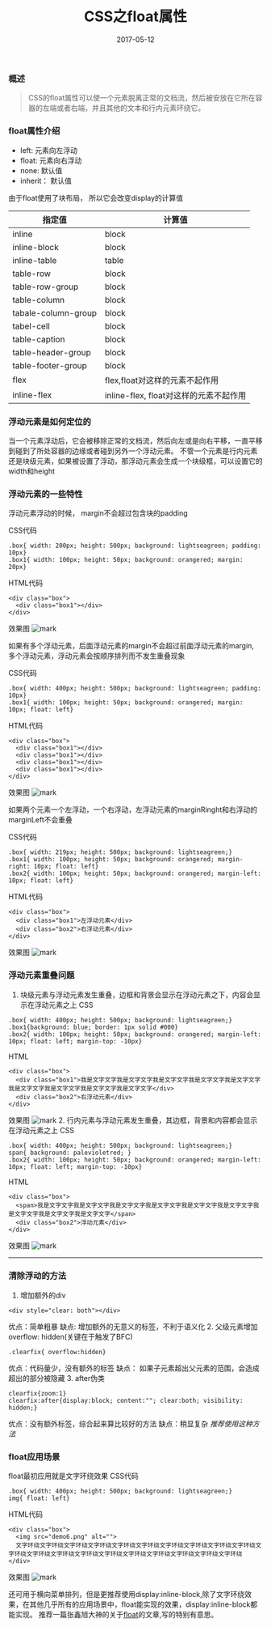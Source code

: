 ﻿---
title: CSS之float属性
date: 2017-05-12
categories: 学习笔记
tags: CSS
keywords: CSS
description: float
comments: true
---
### 概述
> CSS的float属性可以使一个元素脱离正常的文档流，然后被安放在它所在容器的左端或者右端，并且其他的文本和行内元素环绕它。

### float属性介绍
- left: 元素向左浮动
- float: 元素向右浮动
- none: 默认值
- inherit： 默认值 

由于float使用了块布局， 所以它会改变display的计算值

|指定值    |计算值    |
| -------- | -------- |
|inline    | block    |
|inline-block    | block    |
|inline-table    | table    |
|table-row    | block    |
|table-row-group    | block    |
|table-column    | block    |
|tabale-column-group    | block    |
|tabel-cell    | block    |
|table-caption    | block    |
|table-header-group    | block    |
|table-footer-group    | block    |
|flex    | flex,float对这样的元素不起作用    |
|inline-flex    | inline-flex, float对这样的元素不起作用    |

### 浮动元素是如何定位的
当一个元素浮动后，它会被移除正常的文档流，然后向左或是向右平移，一直平移到碰到了所处容器的边缘或者碰到另外一个浮动元素。
不管一个元素是行内元素还是块级元素，如果被设置了浮动，那浮动元素会生成一个块级框，可以设置它的width和height

### 浮动元素的一些特性
  浮动元素浮动的时候， margin不会超过包含块的padding

CSS代码
```
.box{ width: 200px; height: 500px; background: lightseagreen; padding: 10px}
.box1{ width: 100px; height: 50px; background: orangered; margin: 20px}
```
HTML代码
```
<div class="box">
  <div class="box1"></div>
</div>
```
效果图
![mark](http://optwq0urg.bkt.clouddn.com/blog/20170512/151930154.png?imageslim)

  如果有多个浮动元素，后面浮动元素的margin不会超过前面浮动元素的margin, 多个浮动元素，浮动元素会按顺序排列而不发生重叠现象
  
CSS代码
```
.box{ width: 400px; height: 500px; background: lightseagreen; padding: 10px}
.box1{ width: 100px; height: 50px; background: orangered; margin: 10px; float: left}
```
HTML代码
```
<div class="box">
  <div class="box1"></div>
  <div class="box1"></div>
  <div class="box1"></div>
  <div class="box1"></div>
</div>
```
效果图
![mark](http://optwq0urg.bkt.clouddn.com/blog/20170512/152028555.png?imageslim)

如果两个元素一个左浮动，一个右浮动，左浮动元素的marginRinght和右浮动的marginLeft不会重叠

CSS代码
```
.box{ width: 219px; height: 500px; background: lightseagreen;}
.box1{ width: 100px; height: 50px; background: orangered; margin-right: 10px; float: left}
.box2{ width: 100px; height: 50px; background: orangered; margin-left: 10px; float: left}
```
HTML代码
```
<div class="box">
  <div class="box1">左浮动元素</div>
  <div class="box2">右浮动元素</div>
</div>
```
效果图
![mark](http://optwq0urg.bkt.clouddn.com/blog/20170512/152111850.png?imageslim)

### 浮动元素重叠问题

 1. 块级元素与浮动元素发生重叠，边框和背景会显示在浮动元素之下，内容会显示在浮动元素之上
 CSS
```
.box{ width: 400px; height: 500px; background: lightseagreen;}
.box1{background: blue; border: 1px solid #000}
.box2{ width: 100px; height: 50px; background: orangered; margin-left: 10px; float: left; margin-top: -10px}
```
HTML
```
<div class="box">
  <div class="box1">我是文字文字我是文字文字我是文字文字我是文字文字我是文字文字我是文字文字我是文字文字我是文字文字我是文字文字</div>
  <div class="box2">右浮动元素</div>
</div>
```
效果图
![mark](http://optwq0urg.bkt.clouddn.com/blog/20170512/152124073.png?imageslim)
 2. 行内元素与浮动元素发生重叠，其边框，背景和内容都会显示在浮动元素之上
 CSS
```
.box{ width: 400px; height: 500px; background: lightseagreen;}
span{ background: palevioletred; }
.box2{ width: 100px; height: 50px; background: orangered; margin-left: 10px; float: left; margin-top: -10px}
```
HTML
```
<div class="box">
  <span>我是文字文字我是文字文字我是文字文字我是文字文字我是文字文字我是文字文字我是文字文字我是文字文字我是文字文字</span>
  <div class="box2">浮动元素</div>
</div>
```
效果图
![mark](http://optwq0urg.bkt.clouddn.com/blog/20170512/152135066.png?imageslim)


----------
### 清除浮动的方法

 1. 增加额外的div
```
<div style="clear: both"></div>
```
优点：简单粗暴
缺点: 增加额外的无意义的标签，不利于语义化
2. 父级元素增加overflow: hidden(关键在于触发了BFC)
```
.clearfix{ overflow:hidden}
```
优点：代码量少，没有额外的标签
缺点： 如果子元素超出父元素的范围，会造成超出的部分被隐藏
3. after伪类
```
clearfix{zoom:1}
clearfix:after{display:block; content:""; clear:both; visibility: hidden;}
```
优点：没有额外标签，综合起来算比较好的方法
缺点：稍显复杂
*推荐使用这种方法*

### float应用场景
float最初应用就是文字环绕效果
CSS代码
```
.box{ width: 400px; height: 500px; background: lightseagreen;}
img{ float: left}
```
HTML代码
```
<div class="box">
  <img src="demo6.png" alt="">
  文字环绕文字环绕文字环绕文字环绕文字环绕文字环绕文字环绕文字环绕文字环绕文字环绕文字环绕文字环绕文字环绕文字环绕文字环绕文字环绕文字环绕文字环绕文字环绕文字环绕
</div>
```
效果图
![mark](http://optwq0urg.bkt.clouddn.com/blog/20170512/152143717.png?imageslim)

还可用于横向菜单排列，但是更推荐使用display:inline-block,除了文字环绕效果，在其他几乎所有的应用场景中，float能实现的效果，display:inline-block都能实现。
推荐一篇张鑫旭大神的关于[float][1]的文章,写的特别有意思。

 

    


  [1]: http://www.zhangxinxu.com/wordpress/2010/01/css-float%E6%B5%AE%E5%8A%A8%E7%9A%84%E6%B7%B1%E5%85%A5%E7%A0%94%E7%A9%B6%E3%80%81%E8%AF%A6%E8%A7%A3%E5%8F%8A%E6%8B%93%E5%B1%95%E4%B8%80/